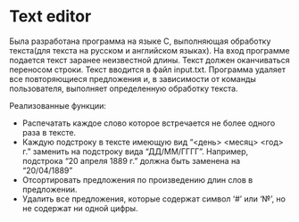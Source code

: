 # Text editor
Была разработана программа на языке С, выполняющая обработку текста(для текста на русском и английском языках). На вход программе подается текст заранее неизвестной длины. Текст должен оканчиваться переносом строки. Текст вводится в файл input.txt. Программа удаляет все повторяющиеся предложения и, в зависимости от команды пользователя, выполняет определенную обработку текста. 

Реализованные функции:
* Распечатать каждое слово которое встречается не более одного раза в тексте.
* Каждую подстроку в тексте имеющую вид “<день> <месяц> <год> г.” заменить на подстроку вида “ДД/ММ/ГГГГ”. Например, подстрока “20 апреля 1889 г.” должна быть заменена на “20/04/1889”
* Отсортировать предложения по произведению длин слов в предложении.
* Удалить все предложения, которые содержат символ ‘#’ или ‘№’, но не содержат ни одной цифры.
